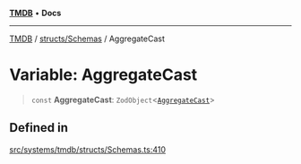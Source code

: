 [**TMDB**](../../../README.md) • **Docs**

***

[TMDB](../../../README.md) / [structs/Schemas](../README.md) / AggregateCast

# Variable: AggregateCast

> `const` **AggregateCast**: `ZodObject`\<[`AggregateCast`](../type-aliases/AggregateCast.md)\>

## Defined in

[src/systems/tmdb/structs/Schemas.ts:410](https://github.com/Norviah/media-hub/blob/b0accce5c447ccf1a18696f3cb0baef1f5bd16be/src/systems/tmdb/structs/Schemas.ts#L410)
